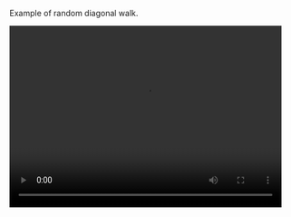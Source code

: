 Example of random diagonal walk.

<video width="480" height="320" controls="controls">
<source src="https://github.com/tbone-iii/Random-Diagonal-Walk/blob/master/media/sample1.mp4" type="video/mp4">
</video>